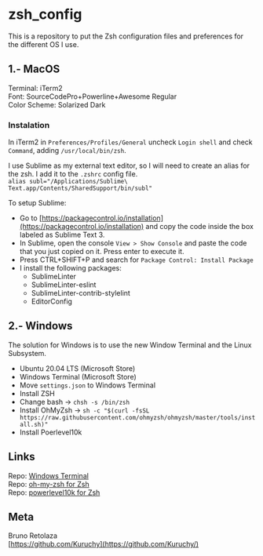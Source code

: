 # zsh_config
This is a repository to put the Zsh configuration files and preferences for the different OS I use.

## 1.- MacOS

Terminal: iTerm2  
Font: SourceCodePro+Powerline+Awesome Regular  
Color Scheme: Solarized Dark

### Instalation
In iTerm2 in `Preferences/Profiles/General` uncheck `Login shell` and check `Command`, adding `/usr/local/bin/zsh`.

I use Sublime as my external text editor, so I will need to create an alias for the zsh. I add it to the `.zshrc` config file.  
`alias subl="/Applications/Sublime\ Text.app/Contents/SharedSupport/bin/subl"`

To setup Sublime:
- Go to [https://packagecontrol.io/installation](https://packagecontrol.io/installation) and copy the code inside the box labeled as Sublime Text 3.
- In Sublime, open the console `View > Show Console` and paste the code that you just copied on it. Press enter to execute it.
- Press CTRL+SHIFT+P and search for `Package Control: Install Package`
- I install the following packages:
	- SublimeLinter
	- SublimeLinter-eslint
	- SublimeLinter-contrib-stylelint
	- EditorConfig

## 2.- Windows

The solution for Windows is to use the new Window Terminal and the Linux Subsystem.

- Ubuntu 20.04 LTS (Microsoft Store)
- Windows Terminal (Microsoft Store)
- Move `settings.json` to Windows Terminal
- Install ZSH
- Change bash -> `chsh -s /bin/zsh`
- Install OhMyZsh -> `sh -c "$(curl -fsSL https://raw.githubusercontent.com/ohmyzsh/ohmyzsh/master/tools/install.sh)"`
- Install Poerlevel10k


## Links

Repo: [Windows Terminal](https://github.com/microsoft/terminal)  
Repo: [oh-my-zsh for Zsh](https://github.com/robbyrussell/oh-my-zsh)  
Repo: [powerlevel10k for Zsh](https://github.com/romkatv/powerlevel10k)

## Meta

Bruno Retolaza  
[https://github.com/Kuruchy](https://github.com/Kuruchy/)
